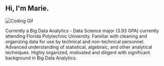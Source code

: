 ## Hi, I'm Marie.

![Coding Gif](https://res.cloudinary.com/practicaldev/image/fetch/s--dWwH4rJ4--/c_limit%2Cf_auto%2Cfl_progressive%2Cq_66%2Cw_880/https://media2.giphy.com/media/fnD9cHHIrYRYk/giphy.gif)

Currently a Big Data Analytics - Data Science major (3.93 GPA) currently attending Florida Polytechnic University. Familiar with cleaning and organizing data for use by technical and non-technical personnel. Advanced understanding of statistical, algebraic, and other analytical techniques. Highly organized, motivated and diligent with significant background in Big Data Analytics.
